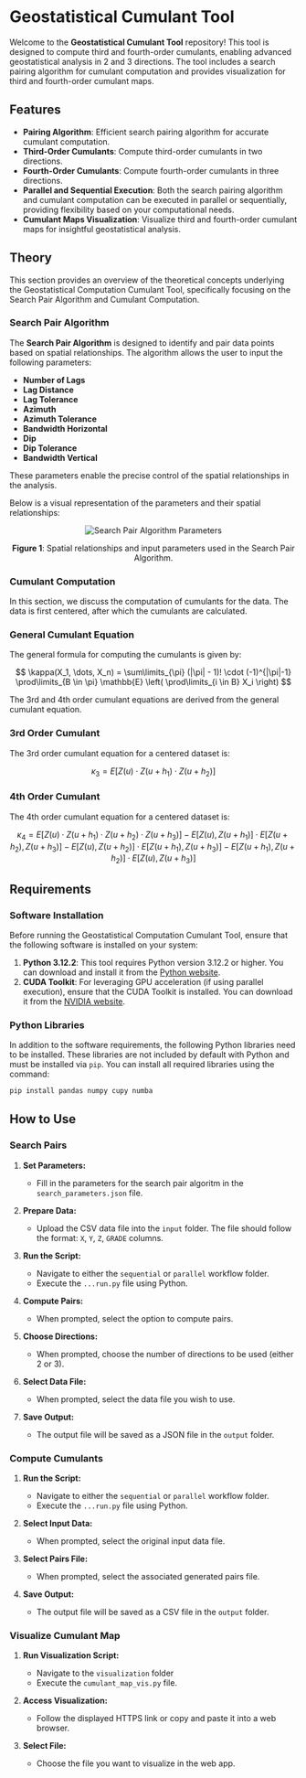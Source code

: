 # Geostatistical Cumulant Tool

Welcome to the **Geostatistical Cumulant Tool** repository! This tool is designed to compute third and fourth-order cumulants, enabling advanced geostatistical analysis in 2 and 3 directions. The tool includes a search pairing algorithm for cumulant computation and provides visualization for third and fourth-order cumulant maps.

## Features
- **Pairing Algorithm**: Efficient search pairing algorithm for accurate cumulant computation.
- **Third-Order Cumulants**: Compute third-order cumulants in two directions.
- **Fourth-Order Cumulants**: Compute fourth-order cumulants in three directions.
- **Parallel and Sequential Execution**: Both the search pairing algorithm and cumulant computation can be executed in parallel or sequentially, providing flexibility based on your computational needs.
- **Cumulant Maps Visualization**: Visualize third and fourth-order cumulant maps for insightful geostatistical analysis.

## Theory

This section provides an overview of the theoretical concepts underlying the Geostatistical Computation Cumulant Tool, specifically focusing on the Search Pair Algorithm and Cumulant Computation.

### Search Pair Algorithm

The **Search Pair Algorithm** is designed to identify and pair data points based on spatial relationships. The algorithm allows the user to input the following parameters:

- **Number of Lags**
- **Lag Distance**
- **Lag Tolerance**
- **Azimuth**
- **Azimuth Tolerance**
- **Bandwidth Horizontal**
- **Dip**
- **Dip Tolerance**
- **Bandwidth Vertical**

These parameters enable the precise control of the spatial relationships in the analysis.

Below is a visual representation of the parameters and their spatial relationships:

<p align="center">
  <img src="https://github.com/user-attachments/assets/a09ae3d3-e393-48a8-8c77-e0ec4ca5d4c3" alt="Search Pair Algorithm Parameters">
</p>

<p align="center"><strong>Figure 1</strong>: Spatial relationships and input parameters used in the Search Pair Algorithm.</p>


### Cumulant Computation

In this section, we discuss the computation of cumulants for the data. The data is first centered, after which the cumulants are calculated.

### General Cumulant Equation

The general formula for computing the cumulants is given by:

$$
\kappa(X_1, \dots, X_n) = \sum\limits_{\pi} (|\pi| - 1)! \cdot (-1)^{|\pi|-1} \prod\limits_{B \in \pi} \mathbb{E} \left( \prod\limits_{i \in B} X_i \right)
$$

The 3rd and 4th order cumulant equations are derived from the general cumulant equation.

### 3rd Order Cumulant

The 3rd order cumulant equation for a centered dataset is:

$$
\kappa_3 = E[Z(u) \cdot Z(u + h_1) \cdot Z(u + h_2)]
$$

### 4th Order Cumulant

The 4th order cumulant equation for a centered dataset is:

$$
\kappa_4 = E[Z(u) \cdot Z(u + h_1) \cdot Z(u + h_2) \cdot Z(u + h_3)] - E[Z(u), Z(u + h_1)] \cdot E[Z(u + h_2), Z(u + h_3)] - E[Z(u), Z(u + h_2)] \cdot E[Z(u + h_1), Z(u + h_3)] - E[Z(u + h_1), Z(u + h_2)] \cdot E[Z(u), Z(u + h_3)]
$$


## Requirements

### Software Installation

Before running the Geostatistical Computation Cumulant Tool, ensure that the following software is installed on your system:

1. **Python 3.12.2**: This tool requires Python version 3.12.2 or higher. You can download and install it from the [Python website](https://www.python.org/downloads/).
2. **CUDA Toolkit**: For leveraging GPU acceleration (if using parallel execution), ensure that the CUDA Toolkit is installed. You can download it from the [NVIDIA website](https://developer.nvidia.com/cuda-toolkit).

### Python Libraries

In addition to the software requirements, the following Python libraries need to be installed. These libraries are not included by default with Python and must be installed via `pip`. You can install all required libraries using the command:

```bash
pip install pandas numpy cupy numba
```

## How to Use

### Search Pairs

1. **Set Parameters:**
   - Fill in the parameters for the search pair algoritm in the `search_parameters.json` file.
     
2. **Prepare Data:**
   - Upload the CSV data file into the `input` folder. The file should follow the format: `X`, `Y`, `Z`, `GRADE` columns.

3. **Run the Script:**
   - Navigate to either the `sequential` or `parallel` workflow folder.
   - Execute the `...run.py` file using Python.

4. **Compute Pairs:**
   - When prompted, select the option to compute pairs.

5. **Choose Directions:**
   - When prompted, choose the number of directions to be used (either 2 or 3).

6. **Select Data File:**
   - When prompted, select the data file you wish to use.

7. **Save Output:**
   - The output file will be saved as a JSON file in the `output` folder.

### Compute Cumulants

1. **Run the Script:**
   - Navigate to either the `sequential` or `parallel` workflow folder.
   - Execute the `...run.py` file using Python.

2. **Select Input Data:**
   - When prompted, select the original input data file.

3. **Select Pairs File:**
   - When prompted, select the associated generated pairs file.

4. **Save Output:**
   - The output file will be saved as a CSV file in the `output` folder.

### Visualize Cumulant Map

1. **Run Visualization Script:**
   - Navigate to the `visualization` folder
   - Execute the `cumulant_map_vis.py` file.

2. **Access Visualization:**
   - Follow the displayed HTTPS link or copy and paste it into a web browser.

3. **Select File:**
   - Choose the file you want to visualize in the web app.
